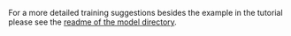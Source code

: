 For a more detailed training suggestions besides the example in the tutorial please see the [readme of the model directory](https://github.com/theislab/cross_system_integration/blob/main/cross_system_integration/readme.md).
